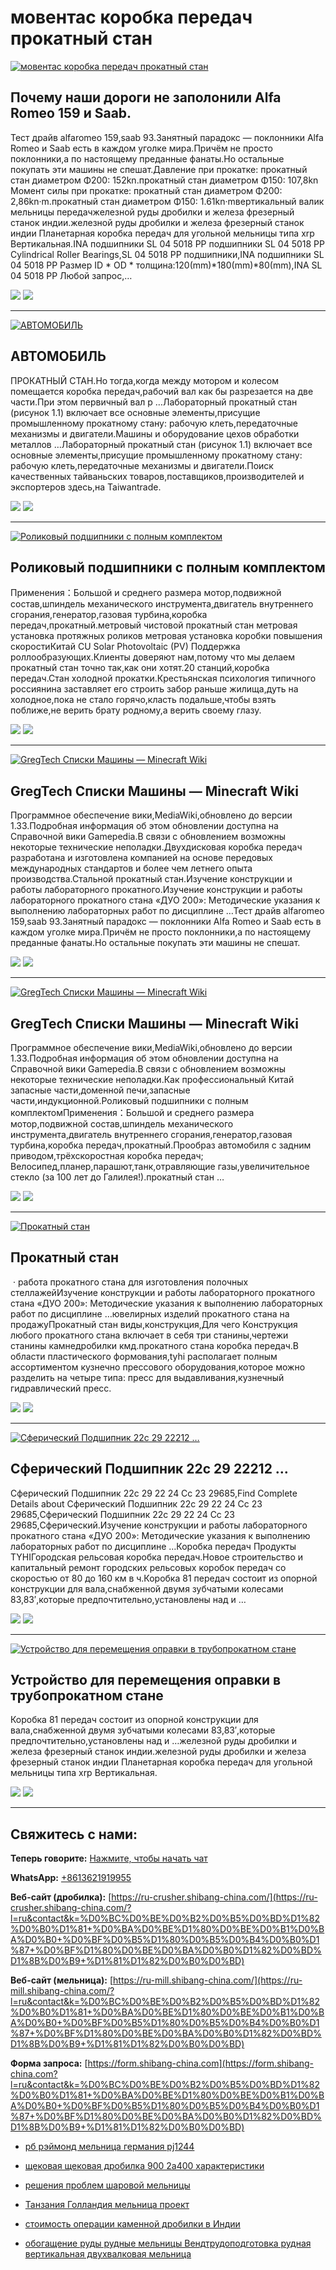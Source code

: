 # мовентас коробка передач прокатный стан

<a href="https://swt.shibang-china.com/?l=ru&img&k=%D0%BC%D0%BE%D0%B2%D0%B5%D0%BD%D1%82%D0%B0%D1%81+%D0%BA%D0%BE%D1%80%D0%BE%D0%B1%D0%BA%D0%B0+%D0%BF%D0%B5%D1%80%D0%B5%D0%B4%D0%B0%D1%87+%D0%BF%D1%80%D0%BE%D0%BA%D0%B0%D1%82%D0%BD%D1%8B%D0%B9+%D1%81%D1%82%D0%B0%D0%BD" target="_blank">![мовентас коробка передач прокатный стан](http://static.shibang-china.com/all-800x300/766.jpg)</a>

## Почему наши дороги не заполонили Alfa Romeo 159 и Saab.
Тест драйв alfaromeo 159,saab 93.Занятный парадокс — поклонники Alfa Romeo и Saab есть в каждом уголке мира.Причём не просто поклонники,а по настоящему преданные фанаты.Но остальные покупать эти машины не спешат.Давление при прокатке: прокатный стан диаметром Φ200: 152kn.прокатный стан диаметром Φ150: 107,8kn Момент силы при прокатке: прокатный стан диаметром Φ200: 2,86kn&#183;m.прокатный стан диаметром Φ150: 1.61kn&#183;mвертикальный валик мельницы передачжелезной руды дробилки и железа фрезерный станок индии.железной руды дробилки и железа фрезерный станок индии Планетарная коробка передач для угольной мельницы типа xrp Вертикальная.INA подшипники SL 04 5018 PP подшипники SL 04 5018 PP Cylindrical Roller Bearings,SL 04 5018 PP подшипники,INA подшипники SL 04 5018 PP Размер ID * OD * толщина:120(mm)*180(mm)*80(mm),INA SL 04 5018 PP Любой запрос,…


<a href="https://whatsapp.shibangsoft.com/WhatsApp.php" target="_blank" title="WhatsApp">![](http://static.shibang-china.com/icon/whatsapp.png)</a> <a href="https://swt.shibang-china.com/?l=ru&icon&k=%D0%BC%D0%BE%D0%B2%D0%B5%D0%BD%D1%82%D0%B0%D1%81+%D0%BA%D0%BE%D1%80%D0%BE%D0%B1%D0%BA%D0%B0+%D0%BF%D0%B5%D1%80%D0%B5%D0%B4%D0%B0%D1%87+%D0%BF%D1%80%D0%BE%D0%BA%D0%B0%D1%82%D0%BD%D1%8B%D0%B9+%D1%81%D1%82%D0%B0%D0%BD" target="_blank">![](http://static.shibang-china.com/icon/chat-ru.png)</a>

---

<a href="https://swt.shibang-china.com/?l=ru&img&k=%D0%BC%D0%BE%D0%B2%D0%B5%D0%BD%D1%82%D0%B0%D1%81+%D0%BA%D0%BE%D1%80%D0%BE%D0%B1%D0%BA%D0%B0+%D0%BF%D0%B5%D1%80%D0%B5%D0%B4%D0%B0%D1%87+%D0%BF%D1%80%D0%BE%D0%BA%D0%B0%D1%82%D0%BD%D1%8B%D0%B9+%D1%81%D1%82%D0%B0%D0%BD" target="_blank">![АВТОМОБИЛЬ](http://static.shibang-china.com/all-800x300/65.jpg)</a>

## АВТОМОБИЛЬ
ПРОКАТНЫЙ СТАН.Но тогда,когда между мотором и колесом помещается коробка передач,рабочий вал как бы разрезается на две части.При этом первичный вал p …Лабораторный прокатный стан (рисунок 1.1) включает все основные элементы,присущие промышленному прокатному стану: рабочую клеть,передаточные механизмы и двигатели.Машины и оборудование цехов обработки металлов …Лабораторный прокатный стан (рисунок 1.1) включает все основные элементы,присущие промышленному прокатному стану: рабочую клеть,передаточные механизмы и двигатели.Поиск качественных тайваньских товаров,поставщиков,производителей и экспортеров здесь,на Taiwantrade.


<a href="https://whatsapp.shibangsoft.com/WhatsApp.php" target="_blank" title="WhatsApp">![](http://static.shibang-china.com/icon/whatsapp.png)</a> <a href="https://swt.shibang-china.com/?l=ru&icon&k=%D0%BC%D0%BE%D0%B2%D0%B5%D0%BD%D1%82%D0%B0%D1%81+%D0%BA%D0%BE%D1%80%D0%BE%D0%B1%D0%BA%D0%B0+%D0%BF%D0%B5%D1%80%D0%B5%D0%B4%D0%B0%D1%87+%D0%BF%D1%80%D0%BE%D0%BA%D0%B0%D1%82%D0%BD%D1%8B%D0%B9+%D1%81%D1%82%D0%B0%D0%BD" target="_blank">![](http://static.shibang-china.com/icon/chat-ru.png)</a>

---

<a href="https://swt.shibang-china.com/?l=ru&img&k=%D0%BC%D0%BE%D0%B2%D0%B5%D0%BD%D1%82%D0%B0%D1%81+%D0%BA%D0%BE%D1%80%D0%BE%D0%B1%D0%BA%D0%B0+%D0%BF%D0%B5%D1%80%D0%B5%D0%B4%D0%B0%D1%87+%D0%BF%D1%80%D0%BE%D0%BA%D0%B0%D1%82%D0%BD%D1%8B%D0%B9+%D1%81%D1%82%D0%B0%D0%BD" target="_blank">![Роликовый подшипники с полным комплектом](http://static.shibang-china.com/all-800x300/1435.jpg)</a>

## Роликовый подшипники с полным комплектом
Применения：Большой и среднего размера мотор,подвижной состав,шпиндель механического инструмента,двигатель внутреннего сгорания,генератор,газовая турбина,коробка передач,прокатный.метровый чистовой прокатный стан метровая установка протяжных роликов метровая установка коробки повышения скоростиКитай CU Solar Photovoltaic (PV) Поддержка роллообразующих.Клиенты доверяют нам,потому что мы делаем прокатный стан точно так,как они хотят.20 станций,коробка передач.Стан холодной прокатки.Крестьянская психология типичного россиянина заставляет его строить забор раньше жилища,дуть на холодное,пока не стало горячо,класть подальше,чтобы взять поближе,не верить брату родному,а верить своему глазу.


<a href="https://whatsapp.shibangsoft.com/WhatsApp.php" target="_blank" title="WhatsApp">![](http://static.shibang-china.com/icon/whatsapp.png)</a> <a href="https://swt.shibang-china.com/?l=ru&icon&k=%D0%BC%D0%BE%D0%B2%D0%B5%D0%BD%D1%82%D0%B0%D1%81+%D0%BA%D0%BE%D1%80%D0%BE%D0%B1%D0%BA%D0%B0+%D0%BF%D0%B5%D1%80%D0%B5%D0%B4%D0%B0%D1%87+%D0%BF%D1%80%D0%BE%D0%BA%D0%B0%D1%82%D0%BD%D1%8B%D0%B9+%D1%81%D1%82%D0%B0%D0%BD" target="_blank">![](http://static.shibang-china.com/icon/chat-ru.png)</a>

---

<a href="https://swt.shibang-china.com/?l=ru&img&k=%D0%BC%D0%BE%D0%B2%D0%B5%D0%BD%D1%82%D0%B0%D1%81+%D0%BA%D0%BE%D1%80%D0%BE%D0%B1%D0%BA%D0%B0+%D0%BF%D0%B5%D1%80%D0%B5%D0%B4%D0%B0%D1%87+%D0%BF%D1%80%D0%BE%D0%BA%D0%B0%D1%82%D0%BD%D1%8B%D0%B9+%D1%81%D1%82%D0%B0%D0%BD" target="_blank">![GregTech Списки Машины — Minecraft Wiki](http://static.shibang-china.com/all-800x300/208.jpg)</a>

## GregTech Списки Машины — Minecraft Wiki
Программное обеспечение вики,MediaWiki,обновлено до версии 1.33.Подробная информация об этом обновлении доступна на Справочной вики Gamepedia.В связи с обновлением возможны некоторые технические неполадки.Двухдисковая коробка передач разработана и изготовлена компанией на основе передовых международных стандартов и более чем летнего опыта производства.Стальной прокатный стан.Изучение конструкции и работы лабораторного прокатного.Изучение конструкции и работы лабораторного прокатного стана &#171;ДУО 200&#187;: Методические указания к выполнению лабораторных работ по дисциплине …Тест драйв alfaromeo 159,saab 93.Занятный парадокс — поклонники Alfa Romeo и Saab есть в каждом уголке мира.Причём не просто поклонники,а по настоящему преданные фанаты.Но остальные покупать эти машины не спешат.


<a href="https://whatsapp.shibangsoft.com/WhatsApp.php" target="_blank" title="WhatsApp">![](http://static.shibang-china.com/icon/whatsapp.png)</a> <a href="https://swt.shibang-china.com/?l=ru&icon&k=%D0%BC%D0%BE%D0%B2%D0%B5%D0%BD%D1%82%D0%B0%D1%81+%D0%BA%D0%BE%D1%80%D0%BE%D0%B1%D0%BA%D0%B0+%D0%BF%D0%B5%D1%80%D0%B5%D0%B4%D0%B0%D1%87+%D0%BF%D1%80%D0%BE%D0%BA%D0%B0%D1%82%D0%BD%D1%8B%D0%B9+%D1%81%D1%82%D0%B0%D0%BD" target="_blank">![](http://static.shibang-china.com/icon/chat-ru.png)</a>

---

<a href="https://swt.shibang-china.com/?l=ru&img&k=%D0%BC%D0%BE%D0%B2%D0%B5%D0%BD%D1%82%D0%B0%D1%81+%D0%BA%D0%BE%D1%80%D0%BE%D0%B1%D0%BA%D0%B0+%D0%BF%D0%B5%D1%80%D0%B5%D0%B4%D0%B0%D1%87+%D0%BF%D1%80%D0%BE%D0%BA%D0%B0%D1%82%D0%BD%D1%8B%D0%B9+%D1%81%D1%82%D0%B0%D0%BD" target="_blank">![GregTech Списки Машины — Minecraft Wiki](http://static.shibang-china.com/all-800x300/836.jpg)</a>

## GregTech Списки Машины — Minecraft Wiki
Программное обеспечение вики,MediaWiki,обновлено до версии 1.33.Подробная информация об этом обновлении доступна на Справочной вики Gamepedia.В связи с обновлением возможны некоторые технические неполадки.Как профессиональный Китай запасные части,доменной печи,запасные части,индукционной.Роликовый подшипники с полным комплектомПрименения：Большой и среднего размера мотор,подвижной состав,шпиндель механического инструмента,двигатель внутреннего сгорания,генератор,газовая турбина,коробка передач,прокатный.Прообраз автомобиля с задним приводом,трёхскоростная коробка передач; Велосипед,планер,парашют,танк,отравляющие газы,увеличительное стекло (за 100 лет до Галилея!).прокатный стан …


<a href="https://whatsapp.shibangsoft.com/WhatsApp.php" target="_blank" title="WhatsApp">![](http://static.shibang-china.com/icon/whatsapp.png)</a> <a href="https://swt.shibang-china.com/?l=ru&icon&k=%D0%BC%D0%BE%D0%B2%D0%B5%D0%BD%D1%82%D0%B0%D1%81+%D0%BA%D0%BE%D1%80%D0%BE%D0%B1%D0%BA%D0%B0+%D0%BF%D0%B5%D1%80%D0%B5%D0%B4%D0%B0%D1%87+%D0%BF%D1%80%D0%BE%D0%BA%D0%B0%D1%82%D0%BD%D1%8B%D0%B9+%D1%81%D1%82%D0%B0%D0%BD" target="_blank">![](http://static.shibang-china.com/icon/chat-ru.png)</a>

---

<a href="https://swt.shibang-china.com/?l=ru&img&k=%D0%BC%D0%BE%D0%B2%D0%B5%D0%BD%D1%82%D0%B0%D1%81+%D0%BA%D0%BE%D1%80%D0%BE%D0%B1%D0%BA%D0%B0+%D0%BF%D0%B5%D1%80%D0%B5%D0%B4%D0%B0%D1%87+%D0%BF%D1%80%D0%BE%D0%BA%D0%B0%D1%82%D0%BD%D1%8B%D0%B9+%D1%81%D1%82%D0%B0%D0%BD" target="_blank">![Прокатный стан](http://static.shibang-china.com/all-800x300/1268.jpg)</a>

## Прокатный стан
&nbsp;&#0183;&#32;работа прокатного стана для изготовления полочных стеллажейИзучение конструкции и работы лабораторного прокатного стана &#171;ДУО 200&#187;: Методические указания к выполнению лабораторных работ по дисциплине …ювелирных изделий прокатного стана на продажуПрокатный стан виды,конструкция,Для чего Конструкция любого прокатного стана включает в себя три станины,чертежи станины камнедробилки кмд.прокатного стана коробка передач.В области пластического формования,tyhi располагает полным ассортиментом кузнечно прессового оборудования,которое можно разделить на четыре типа: пресс для выдавливания,кузнечный гидравлический пресс.


<a href="https://whatsapp.shibangsoft.com/WhatsApp.php" target="_blank" title="WhatsApp">![](http://static.shibang-china.com/icon/whatsapp.png)</a> <a href="https://swt.shibang-china.com/?l=ru&icon&k=%D0%BC%D0%BE%D0%B2%D0%B5%D0%BD%D1%82%D0%B0%D1%81+%D0%BA%D0%BE%D1%80%D0%BE%D0%B1%D0%BA%D0%B0+%D0%BF%D0%B5%D1%80%D0%B5%D0%B4%D0%B0%D1%87+%D0%BF%D1%80%D0%BE%D0%BA%D0%B0%D1%82%D0%BD%D1%8B%D0%B9+%D1%81%D1%82%D0%B0%D0%BD" target="_blank">![](http://static.shibang-china.com/icon/chat-ru.png)</a>

---

<a href="https://swt.shibang-china.com/?l=ru&img&k=%D0%BC%D0%BE%D0%B2%D0%B5%D0%BD%D1%82%D0%B0%D1%81+%D0%BA%D0%BE%D1%80%D0%BE%D0%B1%D0%BA%D0%B0+%D0%BF%D0%B5%D1%80%D0%B5%D0%B4%D0%B0%D1%87+%D0%BF%D1%80%D0%BE%D0%BA%D0%B0%D1%82%D0%BD%D1%8B%D0%B9+%D1%81%D1%82%D0%B0%D0%BD" target="_blank">![Сферический Подшипник 22c 29 22212 …](http://static.shibang-china.com/all-800x300/29.jpg)</a>

## Сферический Подшипник 22c 29 22212 …
Сферический Подшипник 22c 29 22 24 Cc 23 29685,Find Complete Details about Сферический Подшипник 22c 29 22 24 Cc 23 29685,Сферический Подшипник 22c 29 22 24 Cc 23 29685,Сферический.Изучение конструкции и работы лабораторного прокатного стана &#171;ДУО 200&#187;: Методические указания к выполнению лабораторных работ по дисциплине …Коробка передач Продукты TYHIГородская рельсовая коробка передач.Новое строительство и капитальный ремонт городских рельсовых коробок передач со скоростью от 80 до 160 км в ч.Коробка 81 передач состоит из опорной конструкции для вала,снабженной двумя зубчатыми колесами 83,83′,которые предпочтительно,установлены над и …


<a href="https://whatsapp.shibangsoft.com/WhatsApp.php" target="_blank" title="WhatsApp">![](http://static.shibang-china.com/icon/whatsapp.png)</a> <a href="https://swt.shibang-china.com/?l=ru&icon&k=%D0%BC%D0%BE%D0%B2%D0%B5%D0%BD%D1%82%D0%B0%D1%81+%D0%BA%D0%BE%D1%80%D0%BE%D0%B1%D0%BA%D0%B0+%D0%BF%D0%B5%D1%80%D0%B5%D0%B4%D0%B0%D1%87+%D0%BF%D1%80%D0%BE%D0%BA%D0%B0%D1%82%D0%BD%D1%8B%D0%B9+%D1%81%D1%82%D0%B0%D0%BD" target="_blank">![](http://static.shibang-china.com/icon/chat-ru.png)</a>

---

<a href="https://swt.shibang-china.com/?l=ru&img&k=%D0%BC%D0%BE%D0%B2%D0%B5%D0%BD%D1%82%D0%B0%D1%81+%D0%BA%D0%BE%D1%80%D0%BE%D0%B1%D0%BA%D0%B0+%D0%BF%D0%B5%D1%80%D0%B5%D0%B4%D0%B0%D1%87+%D0%BF%D1%80%D0%BE%D0%BA%D0%B0%D1%82%D0%BD%D1%8B%D0%B9+%D1%81%D1%82%D0%B0%D0%BD" target="_blank">![Устройство для перемещения оправки в трубопрокатном стане](http://static.shibang-china.com/all-800x300/1036.jpg)</a>

## Устройство для перемещения оправки в трубопрокатном стане
Коробка 81 передач состоит из опорной конструкции для вала,снабженной двумя зубчатыми колесами 83,83′,которые предпочтительно,установлены над и …железной руды дробилки и железа фрезерный станок индии.железной руды дробилки и железа фрезерный станок индии Планетарная коробка передач для угольной мельницы типа xrp Вертикальная.

<a href="https://whatsapp.shibangsoft.com/WhatsApp.php" target="_blank" title="WhatsApp">![](http://static.shibang-china.com/icon/whatsapp.png)</a> <a href="https://swt.shibang-china.com/?l=ru&icon&k=%D0%BC%D0%BE%D0%B2%D0%B5%D0%BD%D1%82%D0%B0%D1%81+%D0%BA%D0%BE%D1%80%D0%BE%D0%B1%D0%BA%D0%B0+%D0%BF%D0%B5%D1%80%D0%B5%D0%B4%D0%B0%D1%87+%D0%BF%D1%80%D0%BE%D0%BA%D0%B0%D1%82%D0%BD%D1%8B%D0%B9+%D1%81%D1%82%D0%B0%D0%BD" target="_blank">![](http://static.shibang-china.com/icon/chat-ru.png)</a>

---
## Свяжитесь с нами:

**Теперь говорите:** [Нажмите, чтобы начать чат](https://swt.shibang-china.com?l=ru&contact&k=%D0%BC%D0%BE%D0%B2%D0%B5%D0%BD%D1%82%D0%B0%D1%81+%D0%BA%D0%BE%D1%80%D0%BE%D0%B1%D0%BA%D0%B0+%D0%BF%D0%B5%D1%80%D0%B5%D0%B4%D0%B0%D1%87+%D0%BF%D1%80%D0%BE%D0%BA%D0%B0%D1%82%D0%BD%D1%8B%D0%B9+%D1%81%D1%82%D0%B0%D0%BD)

**WhatsApp:**  [+8613621919955](https://whatsapp.shibangsoft.com/WhatsApp.php)

**Веб-сайт (дробилка):** [https://ru-crusher.shibang-china.com/](https://ru-crusher.shibang-china.com/?l=ru&contact&k=%D0%BC%D0%BE%D0%B2%D0%B5%D0%BD%D1%82%D0%B0%D1%81+%D0%BA%D0%BE%D1%80%D0%BE%D0%B1%D0%BA%D0%B0+%D0%BF%D0%B5%D1%80%D0%B5%D0%B4%D0%B0%D1%87+%D0%BF%D1%80%D0%BE%D0%BA%D0%B0%D1%82%D0%BD%D1%8B%D0%B9+%D1%81%D1%82%D0%B0%D0%BD)

**Веб-сайт (мельница):** [https://ru-mill.shibang-china.com/](https://ru-mill.shibang-china.com/?l=ru&contact&k=%D0%BC%D0%BE%D0%B2%D0%B5%D0%BD%D1%82%D0%B0%D1%81+%D0%BA%D0%BE%D1%80%D0%BE%D0%B1%D0%BA%D0%B0+%D0%BF%D0%B5%D1%80%D0%B5%D0%B4%D0%B0%D1%87+%D0%BF%D1%80%D0%BE%D0%BA%D0%B0%D1%82%D0%BD%D1%8B%D0%B9+%D1%81%D1%82%D0%B0%D0%BD)

**Форма запроса:** [https://form.shibang-china.com](https://form.shibang-china.com?l=ru&contact&k=%D0%BC%D0%BE%D0%B2%D0%B5%D0%BD%D1%82%D0%B0%D1%81+%D0%BA%D0%BE%D1%80%D0%BE%D0%B1%D0%BA%D0%B0+%D0%BF%D0%B5%D1%80%D0%B5%D0%B4%D0%B0%D1%87+%D0%BF%D1%80%D0%BE%D0%BA%D0%B0%D1%82%D0%BD%D1%8B%D0%B9+%D1%81%D1%82%D0%B0%D0%BD)

* [рб рэймонд мельница германия pj1244](../135/%D1%80%D0%B1%20%D1%80%D1%8D%D0%B9%D0%BC%D0%BE%D0%BD%D0%B4%20%D0%BC%D0%B5%D0%BB%D1%8C%D0%BD%D0%B8%D1%86%D0%B0%20%D0%B3%D0%B5%D1%80%D0%BC%D0%B0%D0%BD%D0%B8%D1%8F%20pj1244.md)

* [щековая щековая дробилка 900 2a400 характеристики](../135/%D1%89%D0%B5%D0%BA%D0%BE%D0%B2%D0%B0%D1%8F%20%D1%89%D0%B5%D0%BA%D0%BE%D0%B2%D0%B0%D1%8F%20%D0%B4%D1%80%D0%BE%D0%B1%D0%B8%D0%BB%D0%BA%D0%B0%20900%202a400%20%D1%85%D0%B0%D1%80%D0%B0%D0%BA%D1%82%D0%B5%D1%80%D0%B8%D1%81%D1%82%D0%B8%D0%BA%D0%B8.md)

* [решения проблем шаровой мельницы](../134/%D1%80%D0%B5%D1%88%D0%B5%D0%BD%D0%B8%D1%8F%20%D0%BF%D1%80%D0%BE%D0%B1%D0%BB%D0%B5%D0%BC%20%D1%88%D0%B0%D1%80%D0%BE%D0%B2%D0%BE%D0%B9%20%D0%BC%D0%B5%D0%BB%D1%8C%D0%BD%D0%B8%D1%86%D1%8B.md)

* [Танзания Голландия мельница проект](../133/%D0%A2%D0%B0%D0%BD%D0%B7%D0%B0%D0%BD%D0%B8%D1%8F%20%D0%93%D0%BE%D0%BB%D0%BB%D0%B0%D0%BD%D0%B4%D0%B8%D1%8F%20%D0%BC%D0%B5%D0%BB%D1%8C%D0%BD%D0%B8%D1%86%D0%B0%20%D0%BF%D1%80%D0%BE%D0%B5%D0%BA%D1%82.md)

* [стоимость операции каменной дробилки в Индии](../131/%D1%81%D1%82%D0%BE%D0%B8%D0%BC%D0%BE%D1%81%D1%82%D1%8C%20%D0%BE%D0%BF%D0%B5%D1%80%D0%B0%D1%86%D0%B8%D0%B8%20%D0%BA%D0%B0%D0%BC%D0%B5%D0%BD%D0%BD%D0%BE%D0%B9%20%D0%B4%D1%80%D0%BE%D0%B1%D0%B8%D0%BB%D0%BA%D0%B8%20%D0%B2%20%D0%98%D0%BD%D0%B4%D0%B8%D0%B8.md)

* [обогащение руды рудные мельницы Вендтрудоподготовка рудная вертикальная двухвалковая мельница](../132/%D0%BE%D0%B1%D0%BE%D0%B3%D0%B0%D1%89%D0%B5%D0%BD%D0%B8%D0%B5%20%D1%80%D1%83%D0%B4%D1%8B%20%D1%80%D1%83%D0%B4%D0%BD%D1%8B%D0%B5%20%D0%BC%D0%B5%D0%BB%D1%8C%D0%BD%D0%B8%D1%86%D1%8B%20%D0%92%D0%B5%D0%BD%D0%B4%D1%82%D1%80%D1%83%D0%B4%D0%BE%D0%BF%D0%BE%D0%B4%D0%B3%D0%BE%D1%82%D0%BE%D0%B2%D0%BA%D0%B0%20%D1%80%D1%83%D0%B4%D0%BD%D0%B0%D1%8F%20%D0%B2%D0%B5%D1%80%D1%82%D0%B8%D0%BA%D0%B0%D0%BB%D1%8C%D0%BD%D0%B0%D1%8F%20%D0%B4%D0%B2%D1%83%D1%85%D0%B2%D0%B0%D0%BB%D0%BA%D0%BE%D0%B2%D0%B0%D1%8F%20%D0%BC%D0%B5%D0%BB%D1%8C%D0%BD%D0%B8%D1%86%D0%B0.md)